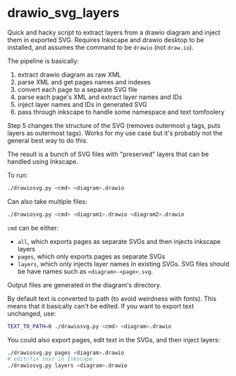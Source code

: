 # drawio_svg_layers

Quick and hacky script to extract layers from a drawio diagram and inject them in exported SVG.
Requires Inkscape and drawio desktop to be installed, and assumes the command to be `drawio` (not `draw.io`).

The pipeline is basically:
1. extract drawio diagram as raw XML
2. parse XML and get pages names and indexes
3. convert each page to a separate SVG file
4. parse each page's XML and extract layer names and IDs
5. inject layer names and IDs in generated SVG
6. pass through inkscape to handle some namespace and text tomfoolery

Step 5 changes the structure of the SVG (removes outermost `g` tags, puts layers as outermost tags). 
Works for my use case but it's probably not the general best way to do this.

The result is a bunch of SVG files with "preserved" layers that can be handled using Inkscape.

To run:

```bash
./drawiosvg.py <cmd> <diagram>.drawio
```

Can also take multiple files:
```bash
./drawiosvg.py <cmd> <diagram1>.drawio <diagram2>.drawio
```

`cmd` can be either:
- `all`, which exports pages as separate SVGs and then injects inkscape layers
- `pages`, which only exports pages as separate SVGs
- `layers`, which only injects layer names in existing SVGs. SVG files should be have names such as `<diagram>-<page>.svg`.

Output files are generated in the diagram's directory.

By default text is converted to path (to avoid weirdness with fonts). This means that it basically can't be edited. 
If you want to export text unchanged, use:

```bash
TEXT_TO_PATH=0 ./drawiosvg.py <cmd> <diagram>.drawio
```

You could also export pages, edit text in the SVGs, and then inject layers:
```bash
./drawiosvg.py pages <diagram>.drawio
# edit/fix text in Inkscape
./drawiosvg.py layers <diagram>.drawio
```




